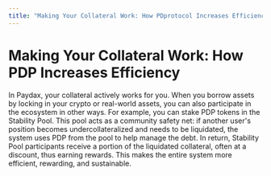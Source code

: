 ```yaml
---
title: "Making Your Collateral Work: How PDprotocol Increases Efficiency"
---
```


Making Your Collateral Work: How PDP Increases Efficiency
=========================================================

In Paydax, your collateral actively works for you. When you borrow assets by locking in your crypto or real-world assets, you can also participate in the ecosystem in other ways. For example, you can stake PDP tokens in the Stability Pool. This pool acts as a community safety net: if another user's position becomes undercollateralized and needs to be liquidated, the system uses PDP from the pool to help manage the debt. In return, Stability Pool participants receive a portion of the liquidated collateral, often at a discount, thus earning rewards. This makes the entire system more efficient, rewarding, and sustainable.
